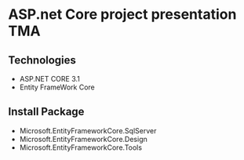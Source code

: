 # ASP.net Core project presentation TMA
## Technologies
- ASP.NET CORE 3.1
- Entity FrameWork Core
## Install Package
- Microsoft.EntityFrameworkCore.SqlServer
- Microsoft.EntityFrameworkCore.Design
- Microsoft.EntityFrameworkCore.Tools
